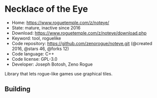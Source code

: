 # Necklace of the Eye

- Home: https://www.roguetemple.com/z/noteye/
- State: mature, inactive since 2016
- Download: https://www.roguetemple.com/z/noteye/download.php
- Keyword: tool, roguelike
- Code repository: https://github.com/zenorogue/noteye.git (@created 2016, @stars 46, @forks 12)
- Code language: C++
- Code license: GPL-3.0
- Developer: Joseph Botosh, Zeno Rogue

Library that lets rogue-like games use graphical tiles.

## Building
